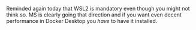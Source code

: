 Reminded again today that WSL2 is mandatory even though you might not
think so. MS is clearly going that direction and if you want even decent
performance in Docker Desktop you *have* to have it installed.
